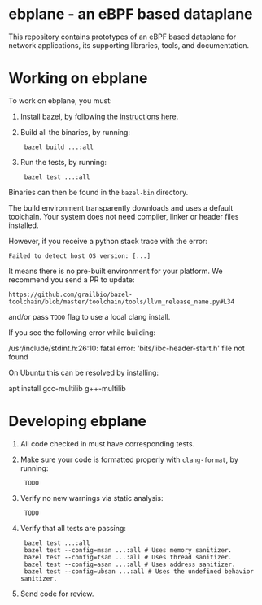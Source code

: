 # ebplane - an eBPF based dataplane

This repository contains prototypes of an eBPF based dataplane for network applications,
its supporting libraries, tools, and documentation.

# Working on ebplane

To work on ebplane, you must:

1) Install bazel, by following the [instructions here](https://docs.bazel.build/versions/master/install.html).

2) Build all the binaries, by running:

        bazel build ...:all

3) Run the tests, by running:

        bazel test ...:all

Binaries can then be found in the `bazel-bin` directory.

The build environment transparently downloads and uses a default toolchain.
Your system does not need compiler, linker or header files installed.

However, if you receive a python stack trace with the error:

    Failed to detect host OS version: [...]

It means there is no pre-built environment for your platform.
We recommend you send a PR to update:

    https://github.com/grailbio/bazel-toolchain/blob/master/toolchain/tools/llvm_release_name.py#L34

and/or pass `TODO` flag to use a local clang install.

If you see the following error while building:

   /usr/include/stdint.h:26:10: fatal error: 'bits/libc-header-start.h' file not found

On Ubuntu this can be resolved by installing:

   apt install gcc-multilib g++-multilib


# Developing ebplane

1) All code checked in must have corresponding tests.

2) Make sure your code is formatted properly with `clang-format`, by running:

        TODO

3) Verify no new warnings via static analysis:

        TODO

4) Verify that all tests are passing:

        bazel test ...:all
        bazel test --config=msan ...:all # Uses memory sanitizer.
        bazel test --config=tsan ...:all # Uses thread sanitizer.
        bazel test --config=asan ...:all # Uses address sanitizer.
        bazel test --config=ubsan ...:all # Uses the undefined behavior sanitizer.

5) Send code for review.
